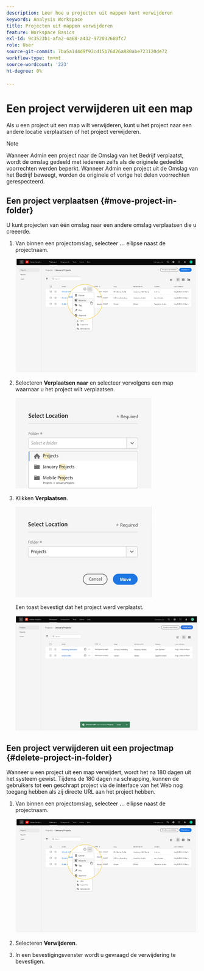 ```yaml
---
description: Leer hoe u projecten uit mappen kunt verwijderen
keywords: Analysis Workspace
title: Projecten uit mappen verwijderen
feature: Workspace Basics
exl-id: 9c3523b1-afa2-4a68-a432-972032680fc7
role: User
source-git-commit: 7ba5a1d4d9f93cd15b76d26a880abe723120de72
workflow-type: tm+mt
source-wordcount: '223'
ht-degree: 0%

---
```


# Een project verwijderen uit een map

Als u een project uit een map wilt verwijderen, kunt u het project naar een andere locatie verplaatsen of het project verwijderen.

>[!NOTE]
>
>Wanneer Admin een project naar de Omslag van het Bedrijf verplaatst, wordt de omslag gedeeld met iedereen zelfs als de originele gedeelde voorrechten werden beperkt. Wanneer Admin een project uit de Omslag van het Bedrijf beweegt, worden de originele of vorige het delen voorrechten gerespecteerd.

## Een project verplaatsen {#move-project-in-folder}

U kunt projecten van één omslag naar een andere omslag verplaatsen die u creeerde.

1. Van binnen een projectomslag, selecteer **...** ellipse naast de projectnaam.

   ![De opties voor ovaal.](/help/analysis-workspace/build-workspace-project/assets/move1.png)

1. Selecteren **Verplaatsen naar** en selecteer vervolgens een map waarnaar u het project wilt verplaatsen.

   ![Het venster Locatie selecteren.](/help/analysis-workspace/build-workspace-project/assets/move-select-location.png)

1. Klikken **Verplaatsen**.

   ![Klik op Verplaatsen.](/help/analysis-workspace/build-workspace-project/assets/move-click-move.png)

   Een toast bevestigt dat het project werd verplaatst.

   ![De bewegingsbevestiging. ](/help/analysis-workspace/build-workspace-project/assets/move-project-moved.png)

## Een project verwijderen uit een projectmap {#delete-project-in-folder}

Wanneer u een project uit een map verwijdert, wordt het na 180 dagen uit het systeem gewist. Tijdens de 180 dagen na schrapping, kunnen de gebruikers tot een geschrapt project via de interface van het Web nog toegang hebben als zij directe URL aan het project hebben.

1. Van binnen een projectomslag, selecteer **...** ellipse naast de projectnaam.

   ![De opties voor ovaal.](/help/analysis-workspace/build-workspace-project/assets/move1.png)

1. Selecteren **Verwijderen**.

1. In een bevestigingsvenster wordt u gevraagd de verwijdering te bevestigen.

